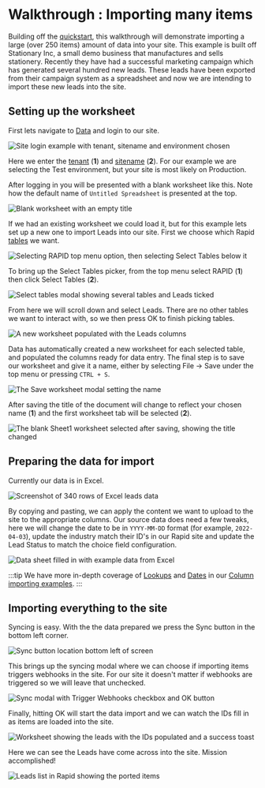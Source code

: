 # Walkthrough : Importing many items

Building off the [quickstart](../6-Data.md#quickstart), this walkthrough will demonstrate importing a large (over 250 items) amount of data into your site. This example is built off Stationary Inc, a small demo business that manufactures and sells stationery. Recently they have had a successful marketing campaign which has generated several hundred new leads. These leads have been exported from their campaign system as a spreadsheet and now we are intending to import these new leads into the site.

## Setting up the worksheet

First lets navigate to [Data](https://data.rapidplatform.com) and login to our site.

![Site login example with tenant, sitename and environment chosen](<Site login.png>)

Here we enter the [tenant](/docs/Rapid/3-User%20Manual/glossary/glossary.md#site-url) (**1**) and [sitename](/docs/Rapid/3-User%20Manual/glossary/glossary.md#site-url) (**2**). For our example we are selecting the Test environment, but your site is most likely on Production.

After logging in you will be presented with a blank worksheet like this. Note how the default name of `Untitled Spreadsheet` is presented at the top.

![Blank worksheet with an empty title](<Blank worksheet.png>)

If we had an existing worksheet we could load it, but for this example lets set up a new one to import Leads into our site. First we choose which Rapid [tables](/docs/Rapid/3-User%20Manual/glossary/glossary.md#table) we want.

![Selecting RAPID top menu option, then selecting Select Tables below it](<Opening select tables modal.png>)

To bring up the Select Tables picker, from the top menu select RAPID (**1**) then click Select Tables (**2**).

![Select tables modal showing several tables and Leads ticked](<Select Tables modal.png>)

From here we will scroll down and select Leads. There are no other tables we want to interact with, so we then press OK to finish picking tables.

![A new worksheet populated with the Leads columns](<Blank Lead Worksheet.png>)

Data has automatically created a new worksheet for each selected table, and populated the columns ready for data entry. The final step is to save our worksheet and give it a name, either by selecting File -> Save under the top menu or pressing `CTRL + S`.

![The Save worksheet modal setting the name](<Save Modal.png>)

After saving the title of the document will change to reflect your chosen name (**1**) and the first worksheet tab will be selected (**2**).

![The blank Sheet1 worksheet selected after saving, showing the title changed](<Saved Blank Leads Worksheet.png>)

## Preparing the data for import

Currently our data is in Excel. 

![Screenshot of 340 rows of Excel leads data](<Example Data in Spreadsheet.png>)

By copying and pasting, we can apply the content we want to upload to the site to the appropriate columns. Our source data does need a few tweaks, here we will change the date to be in `YYYY-MM-DD` format (for example, `2022-04-03`), update the industry match their ID's in our Rapid site and update the Lead Status to match the choice field configuration. 

![Data sheet filled in with example data from Excel](<Leads Data input to the worksheet.png>)

:::tip
We have more in-depth coverage of [Lookups](../import-columns/import-columns.md#lookups) and [Dates](../import-columns/import-columns.md#dates) in our [Column importing examples](../import-columns/import-columns.md).
:::

## Importing everything to the site

Syncing is easy. With the the data prepared we press the Sync button in the bottom left corner.

![Sync button location bottom left of screen](<Sync button location.png>)

This brings up the syncing modal where we can choose if importing items triggers webhooks in the site. For our site it doesn't matter if webhooks are triggered so we will leave that unchecked. 

![Sync modal with Trigger Webhooks checkbox and OK button](<Sync Modal.png>)

Finally, hitting OK will start the data import and we can watch the IDs fill in as items are loaded into the site.

![Worksheet showing the leads with the IDs populated and a success toast](<Synced Leads.png>)

Here we can see the Leads have come across into the site. Mission accomplished!

![Leads list in Rapid showing the ported items](<Leads loaded into Rapid.png>)